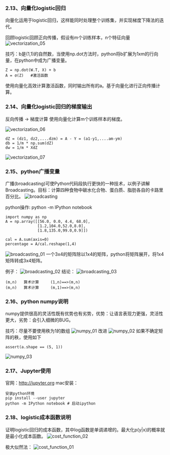 ### 2.13、向量化logistic回归
向量化运用于logistic回归，这样能同时处理整个训练集，并实现梯度下降法的迭代。

回顾logistic回顾正向传播，假设有m个训练样本，n个特征向量
![vectorization_05](pictures/vectorization_05.png)

技巧：b是(1,1)的自然数，当使用np.dot方法时，python将b扩展为1xm的行向量，在python中成为广播变量。
```
Z = np.dot(W.T, X) + b
A = σ(Z)   #激活函数
```
使用向量化高效计算激活函数，同时输出所有的a。基于向量化进行正向传播计算。

### 2.14、向量化logistic回归的梯度输出
反向传播 -> 梯度计算
使用向量化计算m个训练样本的梯度。

![vectorization_06](pictures/vectorization_06.png)
```
dZ = (dz1, dz2,....dzm) = A - Y = (a1-y1,....am-ym)
db = 1/m * np.sum(dZ)
dw = 1/m * XdZ
```
![vectorization_07](pictures/vectorization_07.png)
### 2.15、python广播变量
广播(broadcasting)可使Python代码段执行更快的一种技术，以例子讲解Broadcasting。目标：计算四种食物中碳水化合物、蛋白质、脂肪各自的卡路里百分比。
![broadcasting](pictures/broadcasting.png)

python操作: python -m IPython notebook
```
import numpy as np
A = np.array([[56.0, 0.0, 4.4, 68.0],
              [1.2,104.0,52.0,8.0],
              [1.8,135.0,99.0,0.9]])

cal = A.sum(axis=0)
percentage = A/cal.reshape(1,4)
```
![broadcasting_01](pictures/broadcasting_01.png)
一个3x4的矩阵除以1x4的矩阵，python将矩阵展开，将1x4矩阵转成3x4矩阵。

例子：
![broadcasting_02](pictures/broadcasting_02.png)
结论：
![broadcasting_03](pictures/broadcasting_03.png)

```
(m,n)   算术计算     (1,n)==>(m,n)
(m,n)   算术计算     (m,1)==>(m,n)
```
### 2.16、python numpy说明
numpy提供很高的灵活性既有优势也有劣势，优势：让语言表现力更强，灵活性更大，劣势：会引入细微的BUG。

技巧：尽量不要使用秩为1的数组
![numpy_01](pictures/numpy_01.png)
改进
![numpy_02](pictures/numpy_02.png)
如果不确定矩阵的秩，使用如下
```
assert(a.shape == (5, 1))
```
![numpy_03](pictures/numpy_03.png)

### 2.17、Jupyter使用
官网：http://jupyter.org
mac安装：
```
安装python环境
pip install --user jupyter
python -m IPython notebook # 启动ipython
```
### 2.18、logistic成本函数说明
证明logistic回归的成本函数，其中log函数是单调递增的。最大化p(y|x)的概率就是最小化成本函数。
![cost_function_02](pictures/cost_function.png)

极大似然法：
![cost_function_01](pictures/cost_function_01.png)
